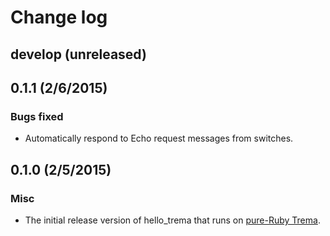 # Change log

## develop (unreleased)


## 0.1.1 (2/6/2015)

### Bugs fixed
* Automatically respond to Echo request messages from switches.


## 0.1.0 (2/5/2015)

### Misc
* The initial release version of hello_trema that runs on [pure-Ruby Trema](https://github.com/trema/trema_ruby).
